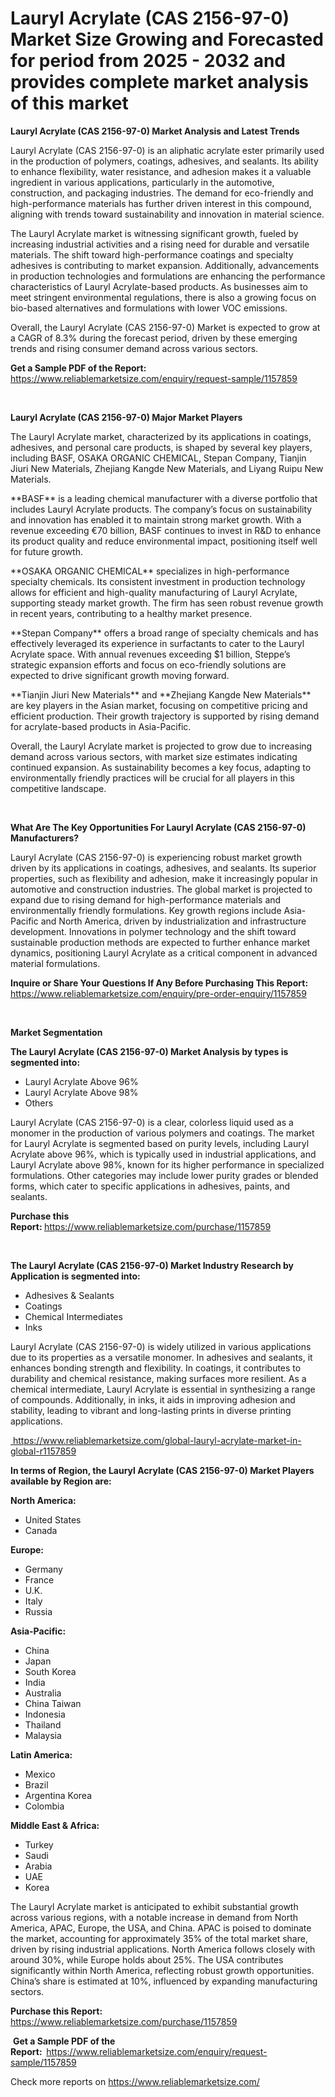 <p><h1>Lauryl Acrylate (CAS 2156-97-0) Market Size Growing and Forecasted for period from 2025 - 2032 and provides complete market analysis of this market</h1></p><p><strong>Lauryl Acrylate (CAS 2156-97-0) Market Analysis and Latest Trends</strong></p>
<p><p>Lauryl Acrylate (CAS 2156-97-0) is an aliphatic acrylate ester primarily used in the production of polymers, coatings, adhesives, and sealants. Its ability to enhance flexibility, water resistance, and adhesion makes it a valuable ingredient in various applications, particularly in the automotive, construction, and packaging industries. The demand for eco-friendly and high-performance materials has further driven interest in this compound, aligning with trends toward sustainability and innovation in material science.</p><p>The Lauryl Acrylate market is witnessing significant growth, fueled by increasing industrial activities and a rising need for durable and versatile materials. The shift toward high-performance coatings and specialty adhesives is contributing to market expansion. Additionally, advancements in production technologies and formulations are enhancing the performance characteristics of Lauryl Acrylate-based products. As businesses aim to meet stringent environmental regulations, there is also a growing focus on bio-based alternatives and formulations with lower VOC emissions.</p><p>Overall, the Lauryl Acrylate (CAS 2156-97-0) Market is expected to grow at a CAGR of 8.3% during the forecast period, driven by these emerging trends and rising consumer demand across various sectors.</p></p>
<p><strong>Get a Sample PDF of the Report:&nbsp;</strong> <a href="https://www.reliablemarketsize.com/enquiry/request-sample/1157859?utm_campaign=2005&utm_medium=2&utm_source=Github&utm_content=ia&utm_term=01022025&utm_id=lauryl-acrylate-cas-2156-97-0">https://www.reliablemarketsize.com/enquiry/request-sample/1157859</a></p>
<p>&nbsp;</p>
<p><strong>Lauryl Acrylate (CAS 2156-97-0) Major Market Players</strong></p>
<p><p>The Lauryl Acrylate market, characterized by its applications in coatings, adhesives, and personal care products, is shaped by several key players, including BASF, OSAKA ORGANIC CHEMICAL, Stepan Company, Tianjin Jiuri New Materials, Zhejiang Kangde New Materials, and Liyang Ruipu New Materials.</p><p>**BASF** is a leading chemical manufacturer with a diverse portfolio that includes Lauryl Acrylate products. The company’s focus on sustainability and innovation has enabled it to maintain strong market growth. With a revenue exceeding €70 billion, BASF continues to invest in R&D to enhance its product quality and reduce environmental impact, positioning itself well for future growth.</p><p>**OSAKA ORGANIC CHEMICAL** specializes in high-performance specialty chemicals. Its consistent investment in production technology allows for efficient and high-quality manufacturing of Lauryl Acrylate, supporting steady market growth. The firm has seen robust revenue growth in recent years, contributing to a healthy market presence.</p><p>**Stepan Company** offers a broad range of specialty chemicals and has effectively leveraged its experience in surfactants to cater to the Lauryl Acrylate space. With annual revenues exceeding $1 billion, Steppe’s strategic expansion efforts and focus on eco-friendly solutions are expected to drive significant growth moving forward.</p><p>**Tianjin Jiuri New Materials** and **Zhejiang Kangde New Materials** are key players in the Asian market, focusing on competitive pricing and efficient production. Their growth trajectory is supported by rising demand for acrylate-based products in Asia-Pacific.</p><p>Overall, the Lauryl Acrylate market is projected to grow due to increasing demand across various sectors, with market size estimates indicating continued expansion. As sustainability becomes a key focus, adapting to environmentally friendly practices will be crucial for all players in this competitive landscape.</p></p>
<p>&nbsp;</p>
<p><strong>What Are The Key Opportunities For Lauryl Acrylate (CAS 2156-97-0) Manufacturers?</strong></p>
<p><p>Lauryl Acrylate (CAS 2156-97-0) is experiencing robust market growth driven by its applications in coatings, adhesives, and sealants. Its superior properties, such as flexibility and adhesion, make it increasingly popular in automotive and construction industries. The global market is projected to expand due to rising demand for high-performance materials and environmentally friendly formulations. Key growth regions include Asia-Pacific and North America, driven by industrialization and infrastructure development. Innovations in polymer technology and the shift toward sustainable production methods are expected to further enhance market dynamics, positioning Lauryl Acrylate as a critical component in advanced material formulations.</p></p>
<p><strong>Inquire or Share Your Questions If Any Before Purchasing This Report:</strong> <a href="https://www.reliablemarketsize.com/enquiry/pre-order-enquiry/1157859?utm_campaign=2005&utm_medium=2&utm_source=Github&utm_content=ia&utm_term=01022025&utm_id=lauryl-acrylate-cas-2156-97-0">https://www.reliablemarketsize.com/enquiry/pre-order-enquiry/1157859</a></p>
<p>&nbsp;</p>
<p><strong>Market Segmentation</strong></p>
<p><strong>The Lauryl Acrylate (CAS 2156-97-0) Market Analysis by types is segmented into:</strong></p>
<p><ul><li>Lauryl Acrylate Above 96%</li><li>Lauryl Acrylate Above 98%</li><li>Others</li></ul></p>
<p><p>Lauryl Acrylate (CAS 2156-97-0) is a clear, colorless liquid used as a monomer in the production of various polymers and coatings. The market for Lauryl Acrylate is segmented based on purity levels, including Lauryl Acrylate above 96%, which is typically used in industrial applications, and Lauryl Acrylate above 98%, known for its higher performance in specialized formulations. Other categories may include lower purity grades or blended forms, which cater to specific applications in adhesives, paints, and sealants.</p></p>
<p><strong>Purchase this Report:&nbsp;</strong><a href="https://www.reliablemarketsize.com/purchase/1157859?utm_campaign=2005&utm_medium=2&utm_source=Github&utm_content=ia&utm_term=01022025&utm_id=lauryl-acrylate-cas-2156-97-0">https://www.reliablemarketsize.com/purchase/1157859</a></p>
<p>&nbsp;</p>
<p><strong>The Lauryl Acrylate (CAS 2156-97-0) Market Industry Research by Application is segmented into:</strong></p>
<p><ul><li>Adhesives & Sealants</li><li>Coatings</li><li>Chemical Intermediates</li><li>Inks</li></ul></p>
<p><p>Lauryl Acrylate (CAS 2156-97-0) is widely utilized in various applications due to its properties as a versatile monomer. In adhesives and sealants, it enhances bonding strength and flexibility. In coatings, it contributes to durability and chemical resistance, making surfaces more resilient. As a chemical intermediate, Lauryl Acrylate is essential in synthesizing a range of compounds. Additionally, in inks, it aids in improving adhesion and stability, leading to vibrant and long-lasting prints in diverse printing applications.</p></p>
<p><a href="https://www.reliablemarketsize.com/global-lauryl-acrylate-market-in-global-r1157859?utm_campaign=2005&utm_medium=2&utm_source=Github&utm_content=ia&utm_term=01022025&utm_id=lauryl-acrylate-cas-2156-97-0">&nbsp;https://www.reliablemarketsize.com/global-lauryl-acrylate-market-in-global-r1157859</a></p>
<p><strong>In terms of Region, the Lauryl Acrylate (CAS 2156-97-0) Market Players available by Region are:</strong></p>
<p>
    <p> <strong> North America: </strong>
        <ul>
            <li>United States</li>
            <li>Canada</li>
        </ul>
        </p> 
    <p> <strong> Europe: </strong>
        <ul>
            <li>Germany</li>
            <li>France</li>
            <li>U.K.</li>
            <li>Italy</li>
            <li>Russia</li>
        </ul>
        </p> 
    <p> <strong> Asia-Pacific: </strong>
        <ul>
            <li>China</li>
            <li>Japan</li>
            <li>South Korea</li>
            <li>India</li>
            <li>Australia</li>
            <li>China Taiwan</li>
            <li>Indonesia</li>
            <li>Thailand</li>
            <li>Malaysia</li>
        </ul>
        </p> 
    <p> <strong> Latin America: </strong>
        <ul>
            <li>Mexico</li>
            <li>Brazil</li>
            <li>Argentina Korea</li>
            <li>Colombia</li>
        </ul>
        </p> 
    <p> <strong> Middle East & Africa: </strong>
        <ul>
            <li>Turkey</li>
            <li>Saudi</li>
            <li>Arabia</li>
            <li>UAE</li>
            <li>Korea</li>
        </ul>
    </p>
    </p>
<p><p>The Lauryl Acrylate market is anticipated to exhibit substantial growth across various regions, with a notable increase in demand from North America, APAC, Europe, the USA, and China. APAC is poised to dominate the market, accounting for approximately 35% of the total market share, driven by rising industrial applications. North America follows closely with around 30%, while Europe holds about 25%. The USA contributes significantly within North America, reflecting robust growth opportunities. China’s share is estimated at 10%, influenced by expanding manufacturing sectors.</p></p>
<p><strong>Purchase this Report: </strong><a href="https://www.reliablemarketsize.com/purchase/1157859?utm_campaign=2005&utm_medium=2&utm_source=Github&utm_content=ia&utm_term=01022025&utm_id=lauryl-acrylate-cas-2156-97-0">https://www.reliablemarketsize.com/purchase/1157859</a></p>
<p>&nbsp;<strong>Get a Sample PDF of the Report:&nbsp;&nbsp;</strong><a href="https://www.reliablemarketsize.com/enquiry/request-sample/1157859?utm_campaign=2005&utm_medium=2&utm_source=Github&utm_content=ia&utm_term=01022025&utm_id=lauryl-acrylate-cas-2156-97-0">https://www.reliablemarketsize.com/enquiry/request-sample/1157859</a></p>
<p><strong></strong></p>
<p>Check more reports on <a href="https://www.reliablemarketsize.com/?utm_campaign=2005&utm_medium=2&utm_source=Github&utm_content=ia&utm_term=01022025&utm_id=lauryl-acrylate-cas-2156-97-0">https://www.reliablemarketsize.com/</a></p>